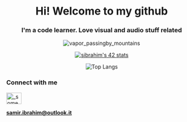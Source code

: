 <h1 align="center">Hi! Welcome to my github</h1>
<h3 align="center">I'm a code learner. Love visual and audio stuff related</h3>
<div align="center">
  
![vapor_passingby_mountains](https://github.com/sidev86/sidev86/assets/84662823/044c264e-26ae-40a7-8d6d-e6cafddd678d)


<a href="https://github.com/oakoudad/badge42"><img src="https://badge.mediaplus.ma/starryblue/sibrahim?1337Badge=off&UM6P=off" alt="sibrahim's 42 stats" /></a>

![Top Langs](https://github-readme-stats.vercel.app/api/top-langs/?username=sidev86&langs_count=8&theme=dracula)

</div>

<h3 align="left">Connect with me</h3>
<p align="left">
<a href="https://twitter.com/_someyear" target="blank"><img align="center" src="https://raw.githubusercontent.com/rahuldkjain/github-profile-readme-generator/master/src/images/icons/Social/twitter.svg" alt="_someyear" height="30" width="40" /></a>
</p>

**samir.ibrahim@outlook.it**



